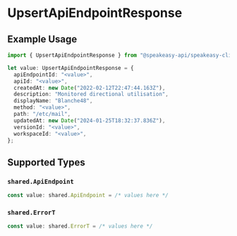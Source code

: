 # UpsertApiEndpointResponse

## Example Usage

```typescript
import { UpsertApiEndpointResponse } from "@speakeasy-api/speakeasy-client-sdk-typescript/sdk/models/operations";

let value: UpsertApiEndpointResponse = {
  apiEndpointId: "<value>",
  apiId: "<value>",
  createdAt: new Date("2022-02-12T22:47:44.163Z"),
  description: "Monitored directional utilisation",
  displayName: "Blanche48",
  method: "<value>",
  path: "/etc/mail",
  updatedAt: new Date("2024-01-25T18:32:37.836Z"),
  versionId: "<value>",
  workspaceId: "<value>",
};
```

## Supported Types

### `shared.ApiEndpoint`

```typescript
const value: shared.ApiEndpoint = /* values here */
```

### `shared.ErrorT`

```typescript
const value: shared.ErrorT = /* values here */
```

